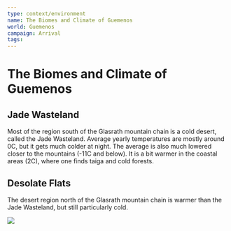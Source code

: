 ```yaml
---
type: context/environment
name: The Biomes and Climate of Guemenos
world: Guemenos
campaign: Arrival
tags: 
---
```


# The Biomes and Climate of Guemenos

## Jade Wasteland 

Most of the region south of the Glasrath mountain chain is a cold desert, called the Jade Wasteland. Average yearly temperatures are mostly around 0C, but it gets much colder at night. The average is also much lowered closer to the mountains (-11C and below). It is a bit warmer in the coastal areas (2C), where one finds taiga and cold forests.

## Desolate Flats

The desert region north of the Glasrath mountain chain is warmer than the Jade Wasteland, but still particularly cold.

![](_aux/Pasted%20image%2020230326110032.png)
